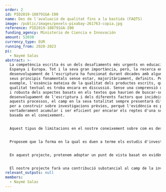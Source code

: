 ```yaml
---
order: 2
id: PID2019-108791GA-I00
name: Des de l'avaluació de qualitat fins a la bastida (FAQTS)
image: /public/images/pexels-pixabay-261763-copia.jpg
reference: PID2019-108791GA-I00
funding_agency: Ministerio de Ciencia e Innovación
amount: 52030
currency_type: EUR
running_from: 2020-2023
pi:
  - Naymé Salas
abstract: >-
  La competència escrita és un dels desafiaments més urgents en educació a
  Espanya i Europa. Tot i la seva gran importància, però, la recerca en el
  desenvolupament de l'escriptura ha funcionat durant dècades amb alguns dels
  seus principis fonamentals sense estar, majoritàriament, definits. Per
  exemple, l'essència mateixa de la qualitat dels productes escrits, que és,
  qualitat textual es troba encara en discussió. Sense una comprensió objectiva
  i robusta dels aspectes basats en els textos que haurien de buscar-se en el
  desenvolupament de l'escriptura i dels diferents factors que incideixen en
  aquests processos, el camp en la seva totalitat sempre presentarà dificultats
  per a construir sobre investigacions prèvies, perquè l'evidència es pugui
  vertaderament acumular i ser eficient per encarar els reptes d'una societat
  basada en el coneixement.


  Aquest tipus de limitacions en el nostre coneixement sobre com es desenvolupa l'escriptura són en part responsables de les dificultats que s'han identificat amb l'ensenyança de l'expressió escrita a l'escola. Segons alguns estudis, els professors no estan en contacte amb la recerca rellevant sobre l'ensenyança del llenguatge escrit, o els principals descobriments en aquest camp no es difonen de forma adequada. Voldríem plantejar-nos una tercera possibilitat: Que les troballes rellevants en recerca no són produïts de manera útil perquè els docents i educadors puguin derivar-ne decisions pedagògiques.


  Proposem que la forma en la qual es duen a terme els estudis d'investigació actualment i les posteriors metaanàlisis no informen sobre les preocupacions habituals dels educadors. Hauríem de tenir en compte tants matisos com sigui possible respecte a la possible efectivitat d'una intervenció, perquè així assisteixi als docents a prendre decisions informades. 


  En aquest projecte, pretenem adoptar un punt de vista basat en evidències en relació amb l'avaluació de l'estructura al llarg de totes les etapes educatives, utilitzant els corpus de textos que els membres de l'equip d'investigació han recollit en diversos projectes d'investigació, així com els textos que seran recollits en el context de l'actual projecte. Aquest objectiu d'avaluació serà complementat per una sèrie d'intervencions quasi experimentals en escoles d'educació primària. El principal objectiu d'aquestes intervencions serà avaluar la seva efectivitat de manera que respongui a les necessitats de docents i educadors. En aquest sentit, el projecte pretén explorar un punt de vista metodològic que servirà per contestar preguntes habituals, del dia a dia que els docents es fan a si mateixos sobre l'ensenyament de l'escriptura.


  El nostre projecte farà una contribució substancial al camp de la investigació de l'ensenyança de la qualitat textual, oferint informació detallada d'un ampli grup de característiques textuals en relació amb altres aspectes dels texts i dels seus escriptors. A més, proporcionarà orientacions detallades per a l'ensenyament de l'escriptura basada en evidències.
relevant_outputs: null
members:
  - Naymé Salas
---
```

